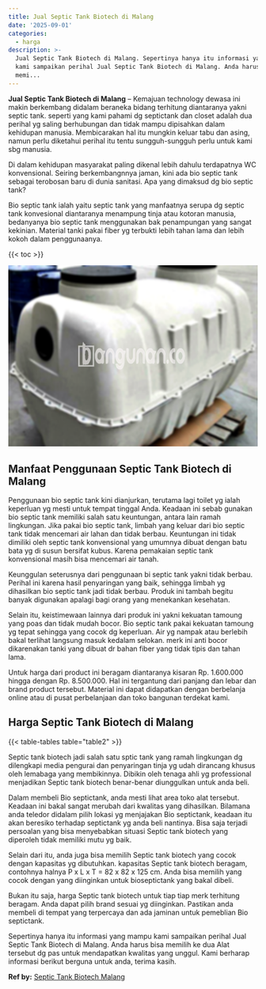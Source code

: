 ```yaml
---
title: Jual Septic Tank Biotech di Malang
date: '2025-09-01'
categories:
  - harga
description: >-
  Jual Septic Tank Biotech di Malang. Sepertinya hanya itu informasi yang mampu
  kami sampaikan perihal Jual Septic Tank Biotech di Malang. Anda harus bisa
  memi...
---
```


**Jual Septic Tank Biotech di Malang** – Kemajuan technology dewasa ini makin berkembang didalam beraneka bidang terhitung diantaranya yakni septic tank. seperti yang kami pahami dg septictank dan closet adalah dua perihal yg saling berhubungan dan tidak mampu dipisahkan dalam kehidupan manusia. Membicarakan hal itu mungkin keluar tabu dan asing, namun perlu diketahui perihal itu tentu sungguh-sungguh perlu untuk kami sbg manusia.

Di dalam kehidupan masyarakat paling dikenal lebih dahulu terdapatnya WC konvensional. Seiring berkembangnnya jaman, kini ada bio septic tank sebagai terobosan baru di dunia sanitasi. Apa yang dimaksud dg bio septic tank?

Bio septic tank ialah yaitu septic tank yang manfaatnya serupa dg septic tank konvesional diantaranya menampung tinja atau kotoran manusia, bedanyanya bio septic tank menggunakan bak penampungan yang sangat kekinian. Material tanki pakai fiber yg terbukti lebih tahan lama dan lebih kokoh dalam penggunaanya.

{{< toc >}}

![Jual Septic Tank Biotech di Malang](/images/jual-bio-septictank-37.png)

## Manfaat Penggunaan Septic Tank Biotech di Malang

Penggunaan bio septic tank kini dianjurkan, terutama lagi toilet yg ialah keperluan yg mesti untuk tempat tinggal Anda. Keadaan ini sebab gunakan bio septic tank memiliki salah satu keuntungan, antara lain ramah lingkungan. Jika pakai bio septic tank, limbah yang keluar dari bio septic tank tidak mencemari air lahan dan tidak berbau. Keuntungan ini tidak dimiliki oleh septic tank konvensional yang umumnya dibuat dengan batu bata yg di susun bersifat kubus. Karena pemakaian septic tank konvensional masih bisa mencemari air tanah.

Keunggulan seterusnya dari penggunaan bi septic tank yakni tidak berbau. Perihal ini karena hasil penyaringan yang baik, sehingga limbah yg dihasilkan bio septic tank jadi tidak berbau. Produk ini tambah begitu banyak digunakan apalagi bagi orang yang menekankan kesehatan.

Selain itu, keistimewaan lainnya dari produk ini yakni kekuatan tamoung yang poas dan tidak mudah bocor. Bio septic tank pakai kekuatan tamoung yg tepat sehingga yang cocok dg keperluan. Air yg nampak atau berlebih bakal terlihat langsung masuk kedalam selokan. merk ini anti bocor dikarenakan tanki yang dibuat dr bahan fiber yang tidak tipis dan tahan lama.

Untuk harga dari product ini beragam diantaranya kisaran Rp. 1.600.000 hingga dengan Rp. 8.500.000. Hal ini tergantung dari panjang dan lebar dan brand product tersebut. Material ini dapat didapatkan dengan berbelanja online atau di pusat perbelanjaan dan toko bangunan terdekat kami.

## Harga Septic Tank Biotech di Malang

{{< table-tables table="table2" >}}

Septic tank biotech jadi salah satu sptic tank yang ramah lingkungan dg dilengkapi media pengurai dan penyaringan tinja yg udah dirancang khusus oleh lemabaga yang membikinnya. Dibikin oleh tenaga ahli yg professional menjadikan Septic tank biotech benar-benar diunggulkan untuk anda beli.

Dalam membeli Bio septictank, anda mesti lihat area toko alat tersebut. Keadaan ini bakal sangat merubah dari kwalitas yang dihasilkan. Bilamana anda teledor didalam pilih lokasi yg menjajakan Bio septictank, keadaan itu akan beresiko terhadap septictank yg anda beli nantinya. Bisa saja terjadi persoalan yang bisa menyebabkan situasi Septic tank biotech yang diperoleh tidak memiliki mutu yg baik.

Selain dari itu, anda juga bisa memilih Septic tank biotech yang cocok dengan kapasitas yg dibutuhkan. kapasitas Septic tank biotech beragam, contohnya halnya P x L x T = 82 x 82 x 125 cm. Anda bisa memilih yang cocok dengan yang diinginkan untuk bioseptictank yang bakal dibeli.

Bukan itu saja, harga Septic tank biotech untuk tiap tiap merk terhitung beragam. Anda dapat pilih brand sesuai yg diinginkan. Pastikan anda membeli di tempat yang terpercaya dan ada jaminan untuk pemeblian Bio septictank.

Sepertinya hanya itu informasi yang mampu kami sampaikan perihal Jual Septic Tank Biotech di Malang. Anda harus bisa memilih ke dua Alat tersebut dg pas untuk mendapatkan kwalitas yang unggul. Kami berharap informasi berikut berguna untuk anda, terima kasih.

**Ref by:** [Septic Tank Biotech Malang](https://id.wikipedia.org/wiki/Septic)

